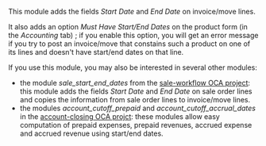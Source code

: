 This module adds the fields *Start Date* and *End Date* on invoice/move
lines.

It also adds an option *Must Have Start/End Dates* on the product form
(in the *Accounting* tab) ; if you enable this option, you will get an
error message if you try to post an invoice/move that constains such a
product on one of its lines and doesn't have start/end dates on that
line.

If you use this module, you may also be interested in several other
modules:

- the module *sale_start_end_dates* from the [sale-workflow OCA
  project](https://github.com/OCA/sale-workflow): this module adds the
  fields *Start Date* and *End Date* on sale order lines and copies the
  information from sale order lines to invoice/move lines.
- the modules *account_cutoff_prepaid* and
  *account_cutoff_accrual_dates* in the [account-closing OCA
  projct](https://github.com/OCA/account-closing): these modules allow
  easy computation of prepaid expenses, prepaid revenues, accrued
  expense and accrued revenue using start/end dates.

